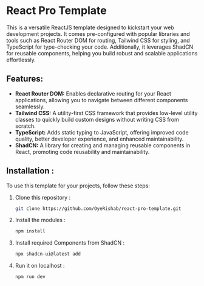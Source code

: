 
# React Pro Template

This is a versatile ReactJS template designed to kickstart your web development projects. It comes pre-configured with popular libraries and tools such as React Router DOM for routing, Tailwind CSS for styling, and TypeScript for type-checking your code. Additionally, it leverages ShadCN for reusable components, helping you build robust and scalable applications effortlessly.

## Features:
- **React Router DOM:** Enables declarative routing for your React applications, allowing you to navigate between different components seamlessly.
- **Tailwind CSS:** A utility-first CSS framework that provides low-level utility classes to quickly build custom designs without writing CSS from scratch.
- **TypeScript:** Adds static typing to JavaScript, offering improved code quality, better developer experience, and enhanced maintainability.
- **ShadCN:** A library for creating and managing reusable components in React, promoting code reusability and maintainability.

## Installation :
To use this template for your projects, follow these steps:

1. Clone this repository :
   ```bash
   git clone https://github.com/OyeRishab/react-pro-template.git
2. Install the modules : 
	 ```bash
	 npm install
3. Install required Components from ShadCN : 
	 ```bash
	npx shadcn-ui@latest add
4. Run it on localhost : 
	 ```bash
	 npm run dev
	

